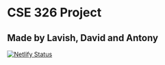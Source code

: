 # CSE 326 Project
## Made by Lavish, David and Antony
[![Netlify Status](https://api.netlify.com/api/v1/badges/2be90df2-680d-4bd3-92ef-7b04476f0712/deploy-status)](https://app.netlify.com/sites/cse326/deploys)
